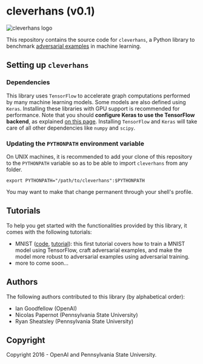 # cleverhans (v0.1)

<img src="https://github.com/openai/cleverhans/blob/master/logo.png?raw=true" alt="cleverhans logo">

This repository contains the source code for `cleverhans`, a Python library to
benchmark [adversarial examples](http://karpathy.github.io/2015/03/30/breaking-convnets/)
in machine learning.

## Setting up `cleverhans`

### Dependencies

This library uses `TensorFlow` to accelerate graph computations performed by
many machine learning models. Some models are also defined using `Keras`.
Installing these libraries with GPU support is recommended for performance.
Note that you should **configure Keras to use the TensorFlow backend**, as
explained [on this page](https://keras.io/backend/). Installing `TensorFlow`
and `Keras` will take care of all other dependencies like `numpy` and `scipy`.

### Updating the `PYTHONPATH` environment variable

On UNIX machines, it is recommended to add your clone of this repository to the
`PYTHONPATH` variable so as to be able to import `cleverhans` from any folder.

```
export PYTHONPATH="/path/to/cleverhans":$PYTHONPATH
```

You may want to make that change permanent through your shell's profile.

## Tutorials

To help you get started with the functionalities provided by this library, it
comes with the following tutorials:
* MNIST ([code](mnist_tutorial.py), [tutorial](mnist_tutorial.md)): this first
tutorial covers how to train a MNIST model using TensorFlow,
craft adversarial examples, and make the model more robust to adversarial
examples using adversarial training.
* more to come soon...

## Authors

The following authors contributed to this library (by alphabetical order):
* Ian Goodfellow (OpenAI)
* Nicolas Papernot (Pennsylvania State University)
* Ryan Sheatsley (Pennsylvania State University)

## Copyright

Copyright 2016 - OpenAI and Pennsylvania State University.
